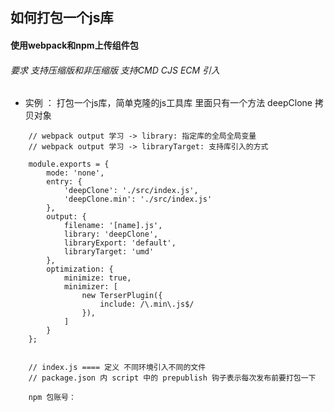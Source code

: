 ## 如何打包一个js库
#### 使用webpack和npm上传组件包
###### 要求 支持压缩版和非压缩版 支持CMD CJS ECM 引入

+ 实例 ： 打包一个js库，简单克隆的js工具库 里面只有一个方法 deepClone 拷贝对象

```
    // webpack output 学习 -> library: 指定库的全局全局变量
    // webpack output 学习 -> libraryTarget: 支持库引入的方式

    module.exports = {
        mode: 'none',
        entry: {
            'deepClone': './src/index.js',
            'deepClone.min': './src/index.js'
        },
        output: {
            filename: '[name].js',
            library: 'deepClone',
            libraryExport: 'default',
            libraryTarget: 'umd' 
        },
        optimization: {
            minimize: true,
            minimizer: [
                new TerserPlugin({
                    include: /\.min\.js$/
                }),
            ]
        }
    };


    // index.js ==== 定义 不同环境引入不同的文件 
    // package.json 内 script 中的 prepublish 钩子表示每次发布前要打包一下

    npm 包账号： 

```